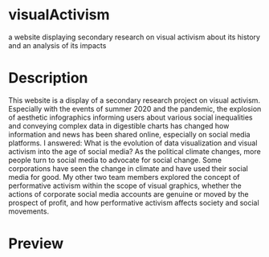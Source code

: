 # visualActivism
a website displaying secondary research on visual activism about its history and an analysis of its impacts

# Description
This website is a display of a secondary research project on visual activism. Especially with the events of summer 2020 and the pandemic, the explosion of aesthetic infographics informing users about various social inequalities and conveying complex data in digestible charts has changed how information and news has been shared online, especially on social media platforms. I answered: What is the evolution of data visualization and visual activism into the age of social media? As the political climate changes, more people turn to social media to advocate for social change. Some corporations have seen the change in climate and have used their social media for good. My other two team members explored the concept of performative activism within the scope of visual graphics, whether the actions of corporate social media accounts are genuine or moved by the prospect of profit, and how performative activism affects society and social movements.

# Preview
